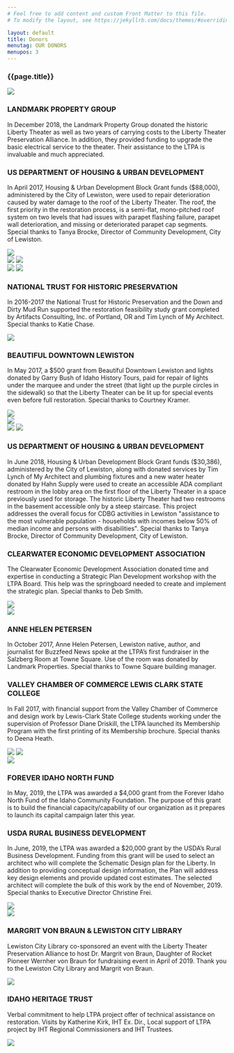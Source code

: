 ```yaml
---
# Feel free to add content and custom Front Matter to this file.
# To modify the layout, see https://jekyllrb.com/docs/themes/#overriding-theme-defaults

layout: default
title: Donors
menutag: OUR DONORS
menupos: 3
---
```


<section class="row justify-content-center contenthead">
    <article class="col-4">
        <h1>{{page.title}}</h1>
    </article>
</section>

<section class="row justify-content-center slice">
    <article class= 'col-4'>
        <img src="assets/images/donors/1.jpg">
    </article>
    <article class= 'col-4'>
        <h1>LANDMARK PROPERTY GROUP</h1>
        <p>In December 2018, the Landmark Property Group donated the historic Liberty Theater as well as two years of carrying costs to the Liberty Theater Preservation Alliance.  In addition, they provided funding to upgrade the basic electrical service to the theater. Their assistance to the LTPA is invaluable and much appreciated.</p>
    </article>
</section>
<section class="row justify-content-center slice">
    <article class= 'col-4 lefttext'>
        <h1>US DEPARTMENT OF HOUSING & URBAN DEVELOPMENT</h1>
        <p>In April 2017, Housing & Urban Development Block Grant funds ($88,000), administered by the City of Lewiston, were used to repair deterioration caused by water damage to the roof of the Liberty Theater. The roof, the first priority in the restoration process, is a semi-flat, mono-pitched roof system on two levels that had issues with parapet flashing failure, parapet wall deterioration, and missing or deteriorated parapet cap segments. Special thanks to Tanya Brocke, Director of Community Development, City of Lewiston. </p>
        <img src="assets/images/donors/liberty+remodel.jpg">
    </article>
    <article class= 'col-4'>
        <img src="assets/images/donors/2.png">
        <img src="assets/images/donors/3.png">
    </article>
</section>
<section class="row justify-content-center slice">
    <article class= 'col-4'>
        <img src="assets/images/donors/4.jpg">
        <img src="assets/images/donors/5.jpg">
    </article>
    <article class= 'col-4'>
        <h1>NATIONAL TRUST FOR HISTORIC PRESERVATION</h1>
        <p>In 2016-2017 the National Trust for Historic Preservation and the Down and Dirty Mud Run supported the restoration feasibility study grant completed by Artifacts Consulting, Inc. of Portland, OR and Tim Lynch of My Architect. Special thanks to Katie Chase.</p>
        <img src="assets/images/donors/6.png">
    </article>
</section>
<section class="row justify-content-center slice">
    <article class= 'col-4 lefttext'>
        <h1>BEAUTIFUL DOWNTOWN LEWISTON</h1>
        <p>In May 2017, a $500 grant from Beautiful Downtown Lewiston and lights donated by Garry Bush of Idaho History Tours, paid for repair of lights under the marquee and under the street (that light up the purple circles in the sidewalk) so that the Liberty Theater can be lit up for special events even before full restoration. Special thanks to Courtney Kramer. </p>
        <img src="assets/images/donors/8.png">
    </article>
    <article class= 'col-4'>
        <img src="assets/images/donors/7.jpeg">
    </article>
</section>
<section class="row justify-content-center slice">
    <article class= 'col-4'>
        <img src="assets/images/donors/9.png">
        <img src="assets/images/donors/10.png">
    </article>
    <article class= 'col-4'>
        <h1>US DEPARTMENT OF HOUSING & URBAN DEVELOPMENT</h1>
        <p>In June 2018, Housing & Urban Development Block Grant funds ($30,386), administered by the City of Lewiston, along with donated services by Tim Lynch of My Architect and plumbing fixtures and a new water heater donated by Hahn Supply were used to create an accessible ADA compliant restroom in the lobby area on the first floor of the Liberty Theater in a space previously used for storage. The historic Liberty Theater had two restrooms in the basement accessible only by a steep staircase. This project addresses the overall focus for CDBG activities in Lewiston "assistance to the most vulnerable population - households with incomes below 50% of median income and persons with disabilities". Special thanks to Tanya Brocke, Director of Community Development, City of Lewiston.</p>
    </article>
</section>
<section class="row justify-content-center slice">
    <article class= 'col-4 lefttext'>
        <h1>CLEARWATER ECONOMIC DEVELOPMENT ASSOCIATION</h1>
        <p>The Clearwater Economic Development Association donated time and expertise in conducting a Strategic Plan Development workshop with the LTPA Board. This help was the springboard needed to create and implement the strategic plan. Special thanks to Deb Smith.</p>
    </article>
    <article class= 'col-4'>
        <img src="assets/images/donors/11.jpeg">
    </article>
</section>
<section class="row justify-content-center slice">
    <article class= 'col-4'>
        <img src="assets/images/donors/12.jpeg">
    </article>
    <article class= 'col-4'>
        <h1>ANNE HELEN PETERSEN</h1>
        <p>In October 2017, Anne Helen Petersen, Lewiston native, author, and journalist for Buzzfeed News spoke at the LTPA’s first fundraiser in the Salzberg Room at Towne Square. Use of the room was donated by Landmark Properties. Special thanks to Towne Square building manager.</p>
    </article>
</section>
<section class="row justify-content-center slice">
    <article class= 'col-4 lefttext'>
        <h1>VALLEY CHAMBER OF COMMERCE LEWIS CLARK STATE COLLEGE</h1>
        <p>In Fall 2017, with financial support from the Valley Chamber of Commerce and design work by Lewis-Clark State College students working under the supervision of Professor Diane Driskill, the LTPA launched its Membership Program with the first printing of its Membership brochure. Special thanks to Deena Heath. </p>
    </article>
    <article class= 'col-4'>
        <img src="assets/images/donors/13.png">
        <img src="assets/images/donors/14.jpg">
    </article>
</section>
<section class="row justify-content-center slice">
    <article class= 'col-4'>
        <img src="assets/images/donors/15.jpg">
    </article>
    <article class= 'col-4'>
        <h1>FOREVER IDAHO NORTH FUND</h1>
        <p>In May, 2019, the LTPA was awarded a $4,000 grant from the Forever Idaho North Fund of the Idaho Community Foundation.  The purpose of this grant is to build the financial capacity/capability of our organization as it prepares to launch its capital campaign later this year. </p>
    </article>
</section>
<section class="row justify-content-center slice">
    <article class= 'col-4 lefttext'>
        <h1>USDA RURAL BUSINESS DEVELOPMENT</h1>
        <p>In June, 2019, the LTPA was awarded a $20,000 grant by the USDA’s Rural Business Development.  Funding from this grant will be used to select an architect who will complete the Schematic Design plan for the Liberty.  In addition to providing conceptual design information, the Plan will address key design elements and provide updated cost estimates.  The selected architect will complete the bulk of this work by the end of November, 2019. Special thanks to Executive Director Christine Frei. </p>
    </article>
    <article class= 'col-4'>
        <img src="assets/images/donors/16.jpg">
    </article>
</section>
<section class="row justify-content-center slice">
    <article class= 'col-4'>
        <img src="assets/images/donors/17.jpg">
    </article>
    <article class= 'col-4'>
        <h1>MARGRIT VON BRAUN & LEWISTON CITY LIBRARY</h1>
        <p>Lewiston City Library co-sponsored an event with the Liberty Theater Preservation Alliance to host Dr. Margrit von Braun, Daughter of Rocket Pioneer Wernher von Braun for fundraising event in April of 2019. Thank you to the Lewiston City Library and Margrit von Braun.</p>
        <img src="assets/images/donors/18.jpg">
    </article>
</section>
<section class="row justify-content-center slice">
    <article class= 'col-4 lefttext'>
        <h1>IDAHO HERITAGE TRUST</h1>
        <p>Verbal commitment to help LTPA project offer of technical assistance on restoration. Visits by Katherine Kirk, IHT Ex. Dir., Local support of LTPA project by IHT Regional Commissioners and IHT Trustees.</p>
    </article>
    <article class= 'col-4'>
        <img src="assets/images/donors/19.jpg">
    </article>
</section>